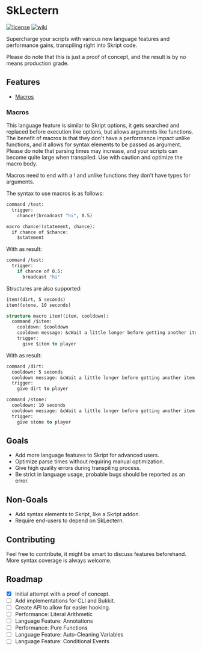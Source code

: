 # SkLectern

[![license](https://img.shields.io/github/license/kiip1/SkLectern?style=for-the-badge&color=dd7744)](./LICENSE)
[![wiki](https://img.shields.io/badge/documentation-wiki-x?style=for-the-badge&color=cc7788)](https://github.com/kiip1/SkLectern/wiki)

Supercharge your scripts with various new language features and performance gains, transpiling right into Skript code.

Please do note that this is just a proof of concept, and the result is by no means production grade.

## Features
- [Macros](#macros)

### Macros
This language feature is similar to Skript options, it gets searched and replaced before execution like options, but allows arguments like functions.
The benefit of macros is that they don't have a performance impact unlike functions, and it allows for syntax elements to be passed as argument.
Please do note that parsing times may increase, and your scripts can become quite large when transpiled. Use with caution and optimize the macro body.

Macros need to end with a ! and unlike functions they don't have types for arguments.

The syntax to use macros is as follows:
```vb
command /test:
  trigger:
    chance!(broadcast "hi", 0.5)

macro chance!(statement, chance):
  if chance of $chance:
    $statement
```
With as result:
```vb
command /test:
  trigger:
    if chance of 0.5:
      broadcast "hi"
```

Structures are also supported:
```vb
item!(dirt, 5 seconds)
item!(stone, 10 seconds)

structure macro item!(item, cooldown):
  command /$item:
    cooldown: $cooldown
    cooldown message: &cWait a little longer before getting another item!
    trigger:
      give $item to player
```
With as result:
```vb
command /dirt:
  cooldown: 5 seconds
  cooldown message: &cWait a little longer before getting another item!
  trigger:
    give dirt to player

command /stone:
  cooldown: 10 seconds
  cooldown message: &cWait a little longer before getting another item!
  trigger:
    give stone to player
```

## Goals
- Add more language features to Skript for advanced users.
- Optimize parse times without requiring manual optimization.
- Give high quality errors during transpiling process.
- Be strict in language usage, probable bugs should be reported as an error.

## Non-Goals
- Add syntax elements to Skript, like a Skript addon.
- Require end-users to depend on SkLectern.

## Contributing
Feel free to contribute, it might be smart to discuss features beforehand.
More syntax coverage is always welcome.

## Roadmap
- [x] Initial attempt with a proof of concept.
- [ ] Add implementations for CLI and Bukkit.
- [ ] Create API to allow for easier hooking.
- [ ] Performance: Literal Arithmetic
- [ ] Language Feature: Annotations
- [ ] Performance: Pure Functions
- [ ] Language Feature: Auto-Cleaning Variables
- [ ] Language Feature: Conditional Events
